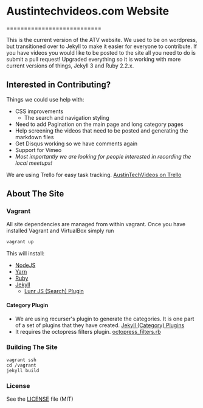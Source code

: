 # Austintechvideos.com Website
===========================


This is the current version of the ATV website. We used to be on wordpress, but transitioned over to Jekyll to make it 
easier for everyone to contribute. If you have videos you would like to be posted to the site all you need to do is 
submit a pull request! Upgraded everything so it is working with more current versions of things, Jekyll 3 and Ruby 2.2.x. 

## Interested in Contributing?

Things we could use help with:
* CSS improvements
  * The search and navigation styling
* Need to add Pagination on the main page and long category pages
* Help screening the videos that need to be posted and generating the markdown files
* Get Disqus working so we have comments again
* Support for Vimeo
* *Most importantly we are looking for people interested in recording the local meetups!*

We are using Trello for easy task tracking. [AustinTechVideos on Trello](https://trello.com/austintechvideos)


## About The Site

### Vagrant

All site dependencies are managed from within vagrant. Once you have installed Vagrant and VirtualBox simply run

```bash
vagrant up
```

This will install:
* [NodeJS](https://nodejs.org)
* [Yarn](https://yarnpkg.com)
* [Ruby](https://www.ruby-lang.org)
* [Jekyll](https://jekyllrb.com/)
  * [Lunr JS (Search) Plugin](https://github.com/slashdotdash/jekyll-lunr-js-search)


#### Category Plugin
* We are using recurser's plugin to generate the categories. It is one part of a set of plugins that they have created.
 [Jekyll (Category) Plugins](https://github.com/recurser/jekyll-plugins)
* It requires the octopress filters plugin.
 [octopress_filters.rb](https://github.com/recurser/jekyll-plugins/blob/master/_plugins/octopress_filters.rb)


### Building The Site

```
vagrant ssh
cd /vagrant
jekyll build
```


### License
See the [LICENSE](LICENSE.md) file (MIT)
